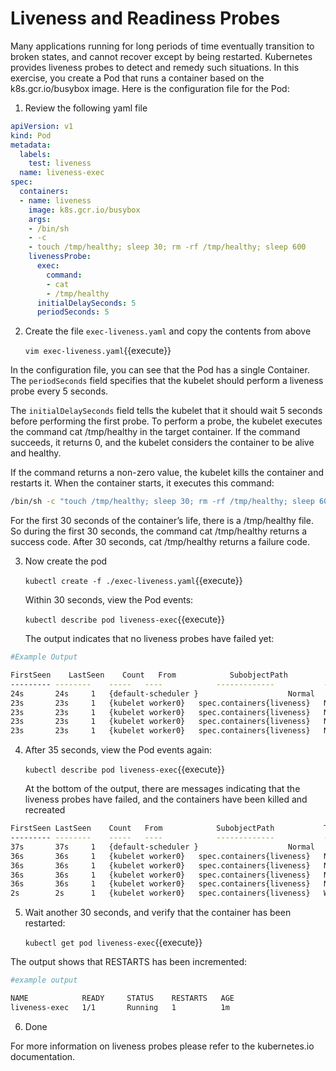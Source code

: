 # Liveness and Readiness Probes

Many applications running for long periods of time eventually transition to broken states, and cannot recover except by being restarted. Kubernetes provides liveness probes to detect and remedy such situations.
In this exercise, you create a Pod that runs a container based on the k8s.gcr.io/busybox image. Here is the configuration file for the Pod:

1. Review the following yaml file

```yaml
apiVersion: v1
kind: Pod
metadata:
  labels:
    test: liveness
  name: liveness-exec
spec:
  containers:
  - name: liveness
    image: k8s.gcr.io/busybox
    args:
    - /bin/sh
    - -c
    - touch /tmp/healthy; sleep 30; rm -rf /tmp/healthy; sleep 600
    livenessProbe:
      exec:
        command:
        - cat
        - /tmp/healthy
      initialDelaySeconds: 5
      periodSeconds: 5
```

2. Create the file `exec-liveness.yaml` and copy the contents from above

    `vim exec-liveness.yaml`{{execute}}

In the configuration file, you can see that the Pod has a single Container. The `periodSeconds` field specifies that the kubelet should perform a liveness probe every 5 seconds. 

The `initialDelaySeconds` field tells the kubelet that it should wait 5 seconds before performing the first probe. To perform a probe, the kubelet executes the command cat /tmp/healthy in the target container. If the command succeeds, it returns 0, and the kubelet considers the container to be alive and healthy. 

If the command returns a non-zero value, the kubelet kills the container and restarts it.
When the container starts, it executes this command:

```bash
/bin/sh -c "touch /tmp/healthy; sleep 30; rm -rf /tmp/healthy; sleep 600"
```

For the first 30 seconds of the container’s life, there is a /tmp/healthy file. So during the first 30 seconds, the command cat /tmp/healthy returns a success code. After 30 seconds, cat /tmp/healthy returns a failure code.

3. Now create the pod

    `kubectl create -f ./exec-liveness.yaml`{{execute}}

    Within 30 seconds, view the Pod events:

    `kubectl describe pod liveness-exec`{{execute}}

    The output indicates that no liveness probes have failed yet:

```bash
#Example Output

FirstSeen    LastSeen    Count   From            SubobjectPath           Type        Reason      Message
--------- --------    -----   ----            -------------           --------    ------      -------
24s       24s     1   {default-scheduler }                    Normal      Scheduled   Successfully assigned liveness-exec to worker0
23s       23s     1   {kubelet worker0}   spec.containers{liveness}   Normal      Pulling     pulling image "k8s.gcr.io/busybox"
23s       23s     1   {kubelet worker0}   spec.containers{liveness}   Normal      Pulled      Successfully pulled image "k8s.gcr.io/busybox"
23s       23s     1   {kubelet worker0}   spec.containers{liveness}   Normal      Created     Created container with docker id 86849c15382e; Security:[seccomp=unconfined]
23s       23s     1   {kubelet worker0}   spec.containers{liveness}   Normal      Started     Started container with docker id 86849c15382e

```

4. After 35 seconds, view the Pod events again:

    `kubectl describe pod liveness-exec`{{execute}}

    At the bottom of the output, there are messages indicating that the liveness probes have failed, and the containers have been killed and recreated

```bash
FirstSeen LastSeen    Count   From            SubobjectPath           Type        Reason      Message
--------- --------    -----   ----            -------------           --------    ------      -------
37s       37s     1   {default-scheduler }                    Normal      Scheduled   Successfully assigned liveness-exec to worker0
36s       36s     1   {kubelet worker0}   spec.containers{liveness}   Normal      Pulling     pulling image "k8s.gcr.io/busybox"
36s       36s     1   {kubelet worker0}   spec.containers{liveness}   Normal      Pulled      Successfully pulled image "k8s.gcr.io/busybox"
36s       36s     1   {kubelet worker0}   spec.containers{liveness}   Normal      Created     Created container with docker id 86849c15382e; Security:[seccomp=unconfined]
36s       36s     1   {kubelet worker0}   spec.containers{liveness}   Normal      Started     Started container with docker id 86849c15382e
2s        2s      1   {kubelet worker0}   spec.containers{liveness}   Warning     Unhealthy   Liveness probe failed: cat: cant open '/tmp/healthy': No such file or directory
```

5. Wait another 30 seconds, and verify that the container has been restarted:

    `kubectl get pod liveness-exec`{{execute}}

The output shows that RESTARTS has been incremented:

```bash
#example output

NAME            READY     STATUS    RESTARTS   AGE
liveness-exec   1/1       Running   1          1m
```

6. Done

For more information on liveness probes please refer to the kubernetes.io documentation.

